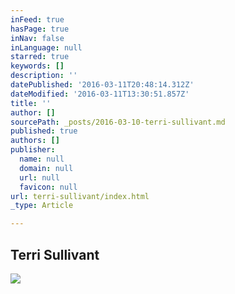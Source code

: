 ```yaml
---
inFeed: true
hasPage: true
inNav: false
inLanguage: null
starred: true
keywords: []
description: ''
datePublished: '2016-03-11T20:48:14.312Z'
dateModified: '2016-03-11T13:30:51.857Z'
title: ''
author: []
sourcePath: _posts/2016-03-10-terri-sullivant.md
published: true
authors: []
publisher:
  name: null
  domain: null
  url: null
  favicon: null
url: terri-sullivant/index.html
_type: Article

---
```

## Terri Sullivant
![](https://the-grid-user-content.s3-us-west-2.amazonaws.com/6d1b6916-ee40-443a-8545-d8c8a5d2cfec.jpg)